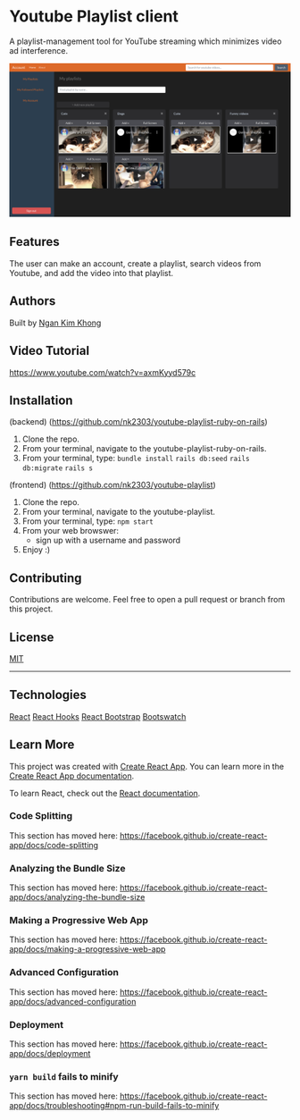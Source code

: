 # Youtube Playlist client

A playlist-management tool for YouTube streaming which minimizes video ad interference.

![Image of account page for managing playlists](public/GHthumbnailpic.png)


## Features

The user can make an account, create a playlist, search videos from Youtube, and  add the video into that playlist.

## Authors

Built by [Ngan Kim Khong](https://github.com/nk2303)


## Video Tutorial 
https://www.youtube.com/watch?v=axmKyyd579c

## Installation 
(backend) (https://github.com/nk2303/youtube-playlist-ruby-on-rails)
1) Clone the repo. 
2) From your terminal, navigate to the youtube-playlist-ruby-on-rails.  
3) From your terminal, type: 
  ```bundle install```
  ```rails db:seed```
  ```rails db:migrate```
  ```rails s```
  
(frontend) (https://github.com/nk2303/youtube-playlist)
1) Clone the repo. 
2) From your terminal, navigate to the youtube-playlist.  
3) From your terminal, type:
``` npm start ```
4) From your web browswer:
    - sign up with a username and password
5) Enjoy :)

## Contributing

Contributions are welcome. Feel free to open a pull request or branch from this project.


## License

[MIT](https://choosealicense.com/licenses/mit/)

_______

## Technologies

[React](https://reactjs.org/)
[React Hooks](https://reactjs.org/docs/hooks-reference.html)
[React Bootstrap](https://react-bootstrap.github.io/)
[Bootswatch](https://bootswatch.com/)


## Learn More

This project was created with [Create React App](https://github.com/facebook/create-react-app).
You can learn more in the [Create React App documentation](https://facebook.github.io/create-react-app/docs/getting-started).

To learn React, check out the [React documentation](https://reactjs.org/).

### Code Splitting

This section has moved here: https://facebook.github.io/create-react-app/docs/code-splitting

### Analyzing the Bundle Size

This section has moved here: https://facebook.github.io/create-react-app/docs/analyzing-the-bundle-size

### Making a Progressive Web App

This section has moved here: https://facebook.github.io/create-react-app/docs/making-a-progressive-web-app

### Advanced Configuration

This section has moved here: https://facebook.github.io/create-react-app/docs/advanced-configuration

### Deployment

This section has moved here: https://facebook.github.io/create-react-app/docs/deployment

### `yarn build` fails to minify

This section has moved here: https://facebook.github.io/create-react-app/docs/troubleshooting#npm-run-build-fails-to-minify
